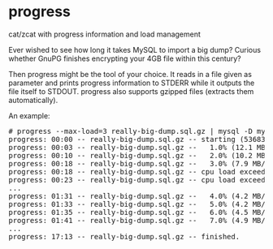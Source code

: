 progress
========

cat/zcat with progress information and load management

Ever wished to see how long it takes MySQL to import a big dump?
Curious whether GnuPG finishes encrypting your 4GB file within this century?

Then progress might be the tool of your choice. It reads in a file given as parameter
and prints progress information to STDERR while it outputs the file itself to STDOUT.
progress also supports gzipped files (extracts them automatically).

An example:
<pre>
# progress --max-load=3 really-big-dump.sql.gz | mysql -D mydb -u myuser
progress: 00:00 -- really-big-dump.sql.gz -- starting (5368342015 bytes)...
progress: 00:03 -- really-big-dump.sql.gz --   1.0% (12.1 MB/s) -- ETA 06:59
progress: 00:10 -- really-big-dump.sql.gz --   2.0% (10.2 MB/s) -- ETA 08:13
progress: 00:18 -- really-big-dump.sql.gz --   3.0% (7.9 MB/s) -- ETA 10:31
progress: 00:18 -- really-big-dump.sql.gz -- cpu load exceeded (3.06), sleeping for 5 seconds
progress: 00:23 -- really-big-dump.sql.gz -- cpu load exceeded (3.02), sleeping for 5 seconds
...
progress: 01:31 -- really-big-dump.sql.gz --   4.0% (4.2 MB/s) -- ETA 17:10
progress: 01:33 -- really-big-dump.sql.gz --   5.0% (4.2 MB/s) -- ETA 16:57
progress: 01:35 -- really-big-dump.sql.gz --   6.0% (4.5 MB/s) -- ETA 15:44
progress: 01:41 -- really-big-dump.sql.gz --   7.0% (4.9 MB/s) -- ETA 15:14
...
progress: 17:13 -- really-big-dump.sql.gz -- finished.
</pre>
